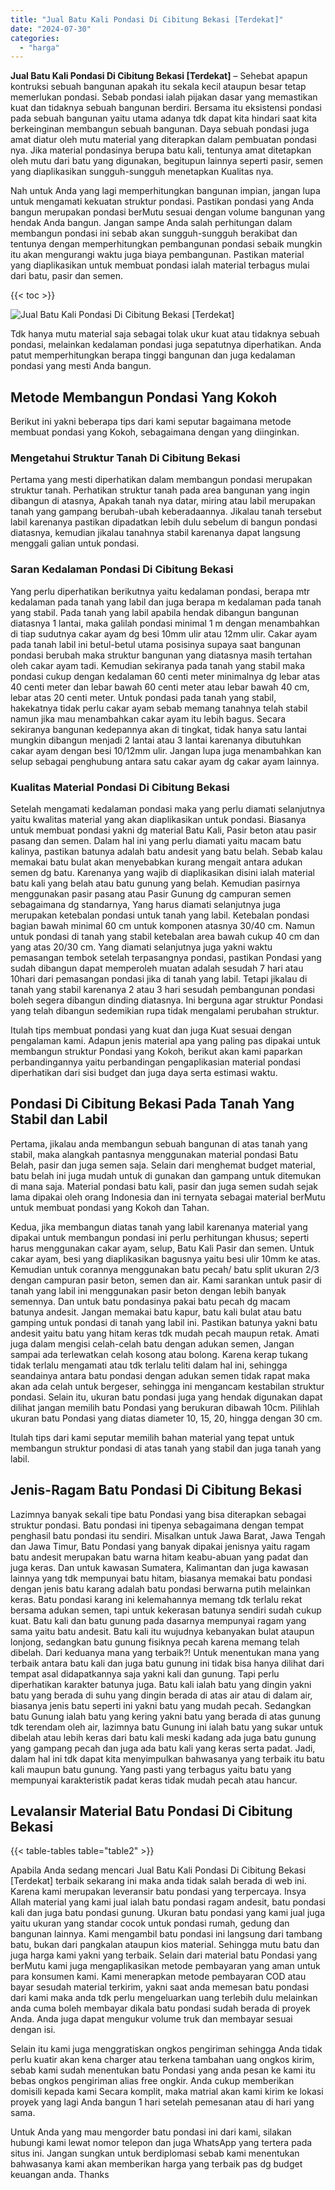 ```yaml
---
title: "Jual Batu Kali Pondasi Di Cibitung Bekasi [Terdekat]"
date: "2024-07-30"
categories: 
  - "harga"
---
```


**Jual Batu Kali Pondasi Di Cibitung Bekasi \[Terdekat\]** – Sehebat apapun kontruksi sebuah bangunan apakah itu sekala kecil ataupun besar tetap memerlukan pondasi. Sebab pondasi ialah pijakan dasar yang memastikan kuat dan tidaknya sebuah bangunan berdiri. Bersama itu eksistensi pondasi pada sebuah bangunan yaitu utama adanya tdk dapat kita hindari saat kita berkeinginan membangun sebuah bangunan. Daya sebuah pondasi juga amat diatur oleh mutu material yang diterapkan dalam pembuatan pondasi nya. Jika material pondasinya berupa batu kali, tentunya amat ditetapkan oleh mutu dari batu yang digunakan, begitupun lainnya seperti pasir, semen yang diaplikasikan sungguh-sungguh menetapkan Kualitas nya.

Nah untuk Anda yang lagi memperhitungkan bangunan impian, jangan lupa untuk mengamati kekuatan struktur pondasi. Pastikan pondasi yang Anda bangun merupakan pondasi berMutu sesuai dengan volume bangunan yang hendak Anda bangun. Jangan sampe Anda salah perhitungan dalam membangun pondasi ini sebab akan sungguh-sungguh berakibat dan tentunya dengan memperhitungkan pembangunan pondasi sebaik mungkin itu akan mengurangi waktu juga biaya pembangunan. Pastikan material yang diaplikasikan untuk membuat pondasi ialah material terbagus mulai dari batu, pasir dan semen.

{{< toc >}}

![Jual Batu Kali Pondasi Di Cibitung Bekasi [Terdekat]](/images/jual-batu-kali-28.png)

Tdk hanya mutu material saja sebagai tolak ukur kuat atau tidaknya sebuah pondasi, melainkan kedalaman pondasi juga sepatutnya diperhatikan. Anda patut memperhitungkan berapa tinggi bangunan dan juga kedalaman pondasi yang mesti Anda bangun.

## Metode Membangun Pondasi Yang Kokoh

Berikut ini yakni beberapa tips dari kami seputar bagaimana metode membuat pondasi yang Kokoh, sebagaimana dengan yang diinginkan.

### Mengetahui Struktur Tanah Di Cibitung Bekasi

Pertama yang mesti diperhatikan dalam membangun pondasi merupakan struktur tanah. Perhatikan struktur tanah pada area bangunan yang ingin dibangun di atasnya, Apakah tanah nya datar, miring atau labil merupakan tanah yang gampang berubah-ubah keberadaannya. Jikalau tanah tersebut labil karenanya pastikan dipadatkan lebih dulu sebelum di bangun pondasi diatasnya, kemudian jikalau tanahnya stabil karenanya dapat langsung menggali galian untuk pondasi.

### Saran Kedalaman Pondasi Di Cibitung Bekasi

Yang perlu diperhatikan berikutnya yaitu kedalaman pondasi, berapa mtr kedalaman pada tanah yang labil dan juga berapa m kedalaman pada tanah yang stabil. Pada tanah yang labil apabila hendak dibangun bangunan diatasnya 1 lantai, maka galilah pondasi minimal 1 m dengan menambahkan di tiap sudutnya cakar ayam dg besi 10mm ulir atau 12mm ulir. Cakar ayam pada tanah labil ini betul-betul utama posisinya supaya saat bangunan pondasi berubah maka struktur bangunan yang diatasnya masih tertahan oleh cakar ayam tadi. Kemudian sekiranya pada tanah yang stabil maka pondasi cukup dengan kedalaman 60 centi meter minimalnya dg lebar atas 40 centi meter dan lebar bawah 60 centi meter atau lebar bawah 40 cm, lebar atas 20 centi meter. Untuk pondasi pada tanah yang stabil, hakekatnya tidak perlu cakar ayam sebab memang tanahnya telah stabil namun jika mau menambahkan cakar ayam itu lebih bagus. Secara sekiranya bangunan kedepannya akan di tingkat, tidak hanya satu lantai mungkin dibangun menjadi 2 lantai atau 3 lantai karenanya dibutuhkan cakar ayam dengan besi 10/12mm ulir. Jangan lupa juga menambahkan kan selup sebagai penghubung antara satu cakar ayam dg cakar ayam lainnya.

### Kualitas Material Pondasi Di Cibitung Bekasi

Setelah mengamati kedalaman pondasi maka yang perlu diamati selanjutnya yaitu kwalitas material yang akan diaplikasikan untuk pondasi. Biasanya untuk membuat pondasi yakni dg material Batu Kali, Pasir beton atau pasir pasang dan semen. Dalam hal ini yang perlu diamati yaitu macam batu kalinya, pastikan batunya adalah batu andesit yang batu belah. Sebab kalau memakai batu bulat akan menyebabkan kurang mengait antara adukan semen dg batu. Karenanya yang wajib di diaplikasikan disini ialah material batu kali yang belah atau batu gunung yang belah. Kemudian pasirnya menggunakan pasir pasang atau Pasir Gunung dg campuran semen sebagaimana dg standarnya, Yang harus diamati selanjutnya juga merupakan ketebalan pondasi untuk tanah yang labil. Ketebalan pondasi bagian bawah minimal 60 cm untuk komponen atasnya 30/40 cm. Namun untuk pondasi di tanah yang stabil ketebalan area bawah cukup 40 cm dan yang atas 20/30 cm. Yang diamati selanjutnya juga yakni waktu pemasangan tembok setelah terpasangnya pondasi, pastikan Pondasi yang sudah dibangun dapat memperoleh muatan adalah sesudah 7 hari atau 10hari dari pemasangan pondasi jika di tanah yang labil. Tetapi jikalau di tanah yang stabil karenanya 2 atau 3 hari sesudah pembangunan pondasi boleh segera dibangun dinding diatasnya. Ini berguna agar struktur Pondasi yang telah dibangun sedemikian rupa tidak mengalami perubahan struktur.

Itulah tips membuat pondasi yang kuat dan juga Kuat sesuai dengan pengalaman kami. Adapun jenis material apa yang paling pas dipakai untuk membangun struktur Pondasi yang Kokoh, berikut akan kami paparkan perbandingannya yaitu perbandingan pengaplikasian material pondasi diperhatikan dari sisi budget dan juga daya serta estimasi waktu.

## Pondasi Di Cibitung Bekasi Pada Tanah Yang Stabil dan Labil

Pertama, jikalau anda membangun sebuah bangunan di atas tanah yang stabil, maka alangkah pantasnya menggunakan material pondasi Batu Belah, pasir dan juga semen saja. Selain dari menghemat budget material, batu belah ini juga mudah untuk di gunakan dan gampang untuk ditemukan di mana saja. Material pondasi batu kali, pasir dan juga semen sudah sejak lama dipakai oleh orang Indonesia dan ini ternyata sebagai material berMutu untuk membuat pondasi yang Kokoh dan Tahan.

Kedua, jika membangun diatas tanah yang labil karenanya material yang dipakai untuk membangun pondasi ini perlu perhitungan khusus; seperti harus menggunakan cakar ayam, selup, Batu Kali Pasir dan semen. Untuk cakar ayam, besi yang diaplikasikan bagusnya yaitu besi ulir 10mm ke atas. Kemudian untuk corannya menggunakan batu pecah/ batu split ukuran 2/3 dengan campuran pasir beton, semen dan air. Kami sarankan untuk pasir di tanah yang labil ini menggunakan pasir beton dengan lebih banyak semennya. Dan untuk batu pondasinya pakai batu pecah dg macam batunya andesit. Jangan memakai batu kapur, batu kali bulat atau batu gamping untuk pondasi di tanah yang labil ini. Pastikan batunya yakni batu andesit yaitu batu yang hitam keras tdk mudah pecah maupun retak. Amati juga dalam mengisi celah-celah batu dengan adukan semen, Jangan sampai ada terlewatkan celah kosong atau bolong. Karena kerap tukang tidak terlalu mengamati atau tdk terlalu teliti dalam hal ini, sehingga seandainya antara batu pondasi dengan adukan semen tidak rapat maka akan ada celah untuk bergeser, sehingga ini mengancam kestabilan struktur pondasi. Selain itu, ukuran batu pondasi juga yang hendak digunakan dapat dilihat jangan memilih batu Pondasi yang berukuran dibawah 10cm. Pilihlah ukuran batu Pondasi yang diatas diameter 10, 15, 20, hingga dengan 30 cm.

Itulah tips dari kami seputar memilih bahan material yang tepat untuk membangun struktur pondasi di atas tanah yang stabil dan juga tanah yang labil.

## Jenis-Ragam Batu Pondasi Di Cibitung Bekasi

Lazimnya banyak sekali tipe batu Pondasi yang bisa diterapkan sebagai struktur pondasi. Batu pondasi ini tipenya sebagaimana dengan tempat penghasil batu pondasi itu sendiri. Misalkan untuk Jawa Barat, Jawa Tengah dan Jawa Timur, Batu Pondasi yang banyak dipakai jenisnya yaitu ragam batu andesit merupakan batu warna hitam keabu-abuan yang padat dan juga keras. Dan untuk kawasan Sumatera, Kalimantan dan juga kawasan lainnya yang tdk mempunyai batu hitam, biasanya memakai batu pondasi dengan jenis batu karang adalah batu pondasi berwarna putih melainkan keras. Batu pondasi karang ini kelemahannya memang tdk terlalu rekat bersama adukan semen, tapi untuk kekerasan batunya sendiri sudah cukup kuat. Batu kali dan batu gunung pada dasarnya mempunyai ragam yang sama yaitu batu andesit. Batu kali itu wujudnya kebanyakan bulat ataupun lonjong, sedangkan batu gunung fisiknya pecah karena memang telah dibelah. Dari keduanya mana yang terbaik?! Untuk menentukan mana yang terbaik antara batu kali dan juga batu gunung ini tidak bisa hanya dilihat dari tempat asal didapatkannya saja yakni kali dan gunung. Tapi perlu diperhatikan karakter batunya juga. Batu kali ialah batu yang dingin yakni batu yang berada di suhu yang dingin berada di atas air atau di dalam air, biasanya jenis batu seperti ini yakni batu yang mudah pecah. Sedangkan batu Gunung ialah batu yang kering yakni batu yang berada di atas gunung tdk terendam oleh air, lazimnya batu Gunung ini ialah batu yang sukar untuk dibelah atau lebih keras dari batu kali meski kadang ada juga batu gunung yang gampang pecah dan juga ada batu kali yang keras serta padat. Jadi, dalam hal ini tdk dapat kita menyimpulkan bahwasanya yang terbaik itu batu kali maupun batu gunung. Yang pasti yang terbagus yaitu batu yang mempunyai karakteristik padat keras tidak mudah pecah atau hancur.

## Levalansir Material Batu Pondasi Di Cibitung Bekasi

{{< table-tables table="table2" >}}

Apabila Anda sedang mencari Jual Batu Kali Pondasi Di Cibitung Bekasi \[Terdekat\] terbaik sekarang ini maka anda tidak salah berada di web ini. Karena kami merupakan leveransir batu pondasi yang terpercaya. Insya Allah material yang kami jual ialah batu pondasi ragam andesit, batu pondasi kali dan juga batu pondasi gunung. Ukuran batu pondasi yang kami jual juga yaitu ukuran yang standar cocok untuk pondasi rumah, gedung dan bangunan lainnya. Kami mengambil batu pondasi ini langsung dari tambang batu, bukan dari pangkalan ataupun kios material. Sehingga mutu batu dan juga harga kami yakni yang terbaik. Selain dari material batu Pondasi yang berMutu kami juga mengaplikasikan metode pembayaran yang aman untuk para konsumen kami. Kami menerapkan metode pembayaran COD atau bayar sesudah material terkirim, yakni saat anda memesan batu pondasi dari kami maka anda tdk perlu mengeluarkan uang terlebih dulu melainkan anda cuma boleh membayar dikala batu pondasi sudah berada di proyek Anda. Anda juga dapat mengukur volume truk dan membayar sesuai dengan isi.

Selain itu kami juga menggratiskan ongkos pengiriman sehingga Anda tidak perlu kuatir akan kena charger atau terkena tambahan uang ongkos kirim, sebab kami sudah menentukan batu Pondasi yang anda pesan ke kami itu bebas ongkos pengiriman alias free ongkir. Anda cukup memberikan domisili kepada kami Secara komplit, maka matrial akan kami kirim ke lokasi proyek yang lagi Anda bangun 1 hari setelah pemesanan atau di hari yang sama.

Untuk Anda yang mau mengorder batu pondasi ini dari kami, silakan hubungi kami lewat nomor telepon dan juga WhatsApp yang tertera pada situs ini. Jangan sungkan untuk berdiplomasi sebab kami menentukan bahwasanya kami akan memberikan harga yang terbaik pas dg budget keuangan anda. Thanks

